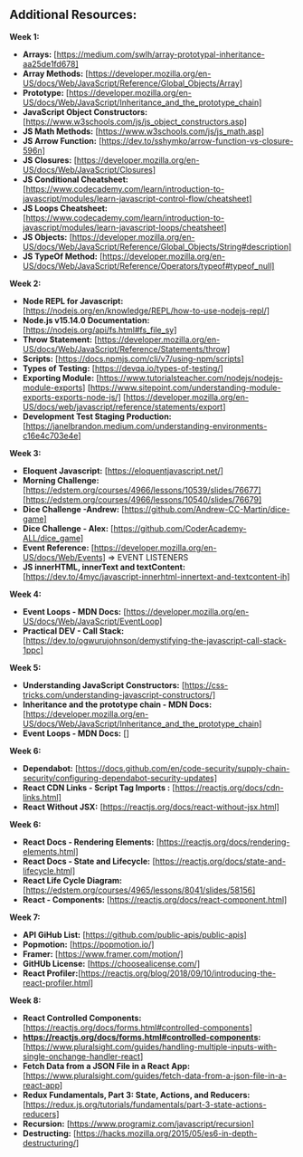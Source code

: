 
## **Additional Resources:**

**Week 1:**

- **Arrays:** [https://medium.com/swlh/array-prototypal-inheritance-aa25de1fd678]
- **Array Methods:** [https://developer.mozilla.org/en-US/docs/Web/JavaScript/Reference/Global_Objects/Array]
- **Prototype:** [https://developer.mozilla.org/en-US/docs/Web/JavaScript/Inheritance_and_the_prototype_chain]
- **JavaScript Object Constructors:** [https://www.w3schools.com/js/js_object_constructors.asp]
- **JS Math Methods:** [https://www.w3schools.com/js/js_math.asp]
- **JS Arrow Function:** [https://dev.to/sshymko/arrow-function-vs-closure-596n]
- **JS Closures:** [https://developer.mozilla.org/en-US/docs/Web/JavaScript/Closures]
- **JS Conditional Cheatsheet:** [https://www.codecademy.com/learn/introduction-to-javascript/modules/learn-javascript-control-flow/cheatsheet]
- **JS Loops Cheatsheet:** [https://www.codecademy.com/learn/introduction-to-javascript/modules/learn-javascript-loops/cheatsheet]
- **JS Objects:** [https://developer.mozilla.org/en-US/docs/Web/JavaScript/Reference/Global_Objects/String#description]
- **JS TypeOf Method:** [https://developer.mozilla.org/en-US/docs/Web/JavaScript/Reference/Operators/typeof#typeof_null]

**Week 2:**

- **Node REPL for Javascript:** [https://nodejs.org/en/knowledge/REPL/how-to-use-nodejs-repl/]
- **Node.js v15.14.0 Documentation:** [https://nodejs.org/api/fs.html#fs_file_sy]
- **Throw Statement:** [https://developer.mozilla.org/en-US/docs/Web/JavaScript/Reference/Statements/throw]
- **Scripts:** [https://docs.npmjs.com/cli/v7/using-npm/scripts]
- **Types of Testing:** [https://devqa.io/types-of-testing/]
- **Exporting Module:** [https://www.tutorialsteacher.com/nodejs/nodejs-module-exports] [https://www.sitepoint.com/understanding-module-exports-exports-node-js/] [https://developer.mozilla.org/en-US/docs/web/javascript/reference/statements/export]
- **Development Test Staging Production:** [https://janelbrandon.medium.com/understanding-environments-c16e4c703e4e]

**Week 3:**

- **Eloquent Javascript:** [https://eloquentjavascript.net/]
- **Morning Challenge:** [https://edstem.org/courses/4966/lessons/10539/slides/76677] [https://edstem.org/courses/4966/lessons/10540/slides/76679]
- **Dice Challenge -Andrew:** [https://github.com/Andrew-CC-Martin/dice-game]
- **Dice Challenge - Alex:** [https://github.com/CoderAcademy-ALL/dice_game]
- **Event Reference:** [https://developer.mozilla.org/en-US/docs/Web/Events] => EVENT LISTENERS 
- **JS innerHTML, innerText and textContent:** [https://dev.to/4myc/javascript-innerhtml-innertext-and-textcontent-ih]

**Week 4:**

- **Event Loops - MDN Docs:** [https://developer.mozilla.org/en-US/docs/Web/JavaScript/EventLoop]
- **Practical DEV - Call Stack:** [https://dev.to/ogwurujohnson/demystifying-the-javascript-call-stack-1ppc]

**Week 5:**

- **Understanding JavaScript Constructors:** [https://css-tricks.com/understanding-javascript-constructors/]
- **Inheritance and the prototype chain - MDN Docs:** [https://developer.mozilla.org/en-US/docs/Web/JavaScript/Inheritance_and_the_prototype_chain]
- **Event Loops - MDN Docs:** []

**Week 6:**

- **Dependabot:** [https://docs.github.com/en/code-security/supply-chain-security/configuring-dependabot-security-updates]
- **React CDN Links - Script Tag Imports :** [https://reactjs.org/docs/cdn-links.html]
- **React Without JSX:** [https://reactjs.org/docs/react-without-jsx.html]

**Week 6:**

- **React Docs - Rendering Elements:** [https://reactjs.org/docs/rendering-elements.html]
- **React Docs - State and Lifecycle:** [https://reactjs.org/docs/state-and-lifecycle.html]
- **React Life Cycle Diagram:** [https://edstem.org/courses/4965/lessons/8041/slides/58156]
- **React - Components:** [https://reactjs.org/docs/react-component.html]

**Week 7:**

- **API GiHub List:** [https://github.com/public-apis/public-apis]
- **Popmotion:** [https://popmotion.io/]
- **Framer:** [https://www.framer.com/motion/]
- **GitHUb License:** [https://choosealicense.com/]
- **React Profiler:**[https://reactjs.org/blog/2018/09/10/introducing-the-react-profiler.html]

**Week 8:**

- **React Controlled Components:** [https://reactjs.org/docs/forms.html#controlled-components]
- **https://reactjs.org/docs/forms.html#controlled-components:** [https://www.pluralsight.com/guides/handling-multiple-inputs-with-single-onchange-handler-react]
- **Fetch Data from a JSON File in a React App:** [https://www.pluralsight.com/guides/fetch-data-from-a-json-file-in-a-react-app]
- **Redux Fundamentals, Part 3: State, Actions, and Reducers:** [https://redux.js.org/tutorials/fundamentals/part-3-state-actions-reducers]
- **Recursion:** [https://www.programiz.com/javascript/recursion]
- **Destructing:** [https://hacks.mozilla.org/2015/05/es6-in-depth-destructuring/]